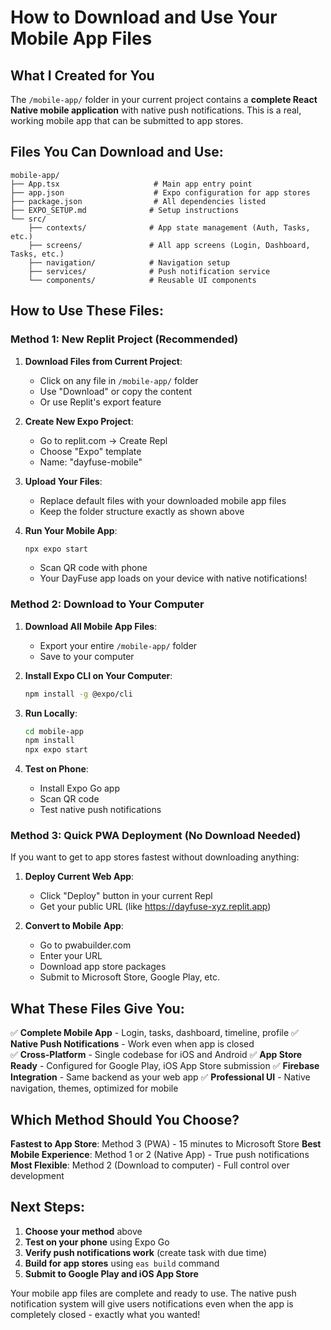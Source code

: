 # How to Download and Use Your Mobile App Files

## What I Created for You

The `/mobile-app/` folder in your current project contains a **complete React Native mobile application** with native push notifications. This is a real, working mobile app that can be submitted to app stores.

## Files You Can Download and Use:

```
mobile-app/
├── App.tsx                     # Main app entry point
├── app.json                    # Expo configuration for app stores
├── package.json                # All dependencies listed
├── EXPO_SETUP.md              # Setup instructions
└── src/
    ├── contexts/              # App state management (Auth, Tasks, etc.)
    ├── screens/               # All app screens (Login, Dashboard, Tasks, etc.)
    ├── navigation/            # Navigation setup
    ├── services/              # Push notification service
    └── components/            # Reusable UI components
```

## How to Use These Files:

### Method 1: New Replit Project (Recommended)

1. **Download Files from Current Project**:
   - Click on any file in `/mobile-app/` folder
   - Use "Download" or copy the content
   - Or use Replit's export feature

2. **Create New Expo Project**:
   - Go to replit.com → Create Repl
   - Choose "Expo" template  
   - Name: "dayfuse-mobile"

3. **Upload Your Files**:
   - Replace default files with your downloaded mobile app files
   - Keep the folder structure exactly as shown above

4. **Run Your Mobile App**:
   ```bash
   npx expo start
   ```
   - Scan QR code with phone
   - Your DayFuse app loads on your device with native notifications!

### Method 2: Download to Your Computer

1. **Download All Mobile App Files**:
   - Export your entire `/mobile-app/` folder
   - Save to your computer

2. **Install Expo CLI on Your Computer**:
   ```bash
   npm install -g @expo/cli
   ```

3. **Run Locally**:
   ```bash
   cd mobile-app
   npm install
   npx expo start
   ```

4. **Test on Phone**:
   - Install Expo Go app
   - Scan QR code
   - Test native push notifications

### Method 3: Quick PWA Deployment (No Download Needed)

If you want to get to app stores fastest without downloading anything:

1. **Deploy Current Web App**:
   - Click "Deploy" button in your current Repl
   - Get your public URL (like https://dayfuse-xyz.replit.app)

2. **Convert to Mobile App**:
   - Go to pwabuilder.com
   - Enter your URL
   - Download app store packages
   - Submit to Microsoft Store, Google Play, etc.

## What These Files Give You:

✅ **Complete Mobile App** - Login, tasks, dashboard, timeline, profile
✅ **Native Push Notifications** - Work even when app is closed  
✅ **Cross-Platform** - Single codebase for iOS and Android
✅ **App Store Ready** - Configured for Google Play, iOS App Store submission
✅ **Firebase Integration** - Same backend as your web app
✅ **Professional UI** - Native navigation, themes, optimized for mobile

## Which Method Should You Choose?

**Fastest to App Store**: Method 3 (PWA) - 15 minutes to Microsoft Store
**Best Mobile Experience**: Method 1 or 2 (Native App) - True push notifications
**Most Flexible**: Method 2 (Download to computer) - Full control over development

## Next Steps:

1. **Choose your method** above
2. **Test on your phone** using Expo Go
3. **Verify push notifications work** (create task with due time)
4. **Build for app stores** using `eas build` command
5. **Submit to Google Play and iOS App Store**

Your mobile app files are complete and ready to use. The native push notification system will give users notifications even when the app is completely closed - exactly what you wanted!